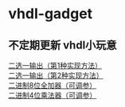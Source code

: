 # vhdl-gadget
## 不定期更新 vhdl小玩意

[二选一输出（第1种实现方法）](https://github.com/polarHide/vhdl-gadget/blob/master/mux21a.vhd)  
[二选一输出（第2种实现方法）](https://github.com/polarHide/vhdl-gadget/blob/master/mux21b.vhd)  
[二进制8位全加器（可调参）](https://github.com/polarHide/vhdl-gadget/blob/master/adder8b.vhd)  
[二进制4位乘法器（可调参）](https://github.com/polarHide/vhdl-gadget/blob/master/MULT4B.vhd)  
